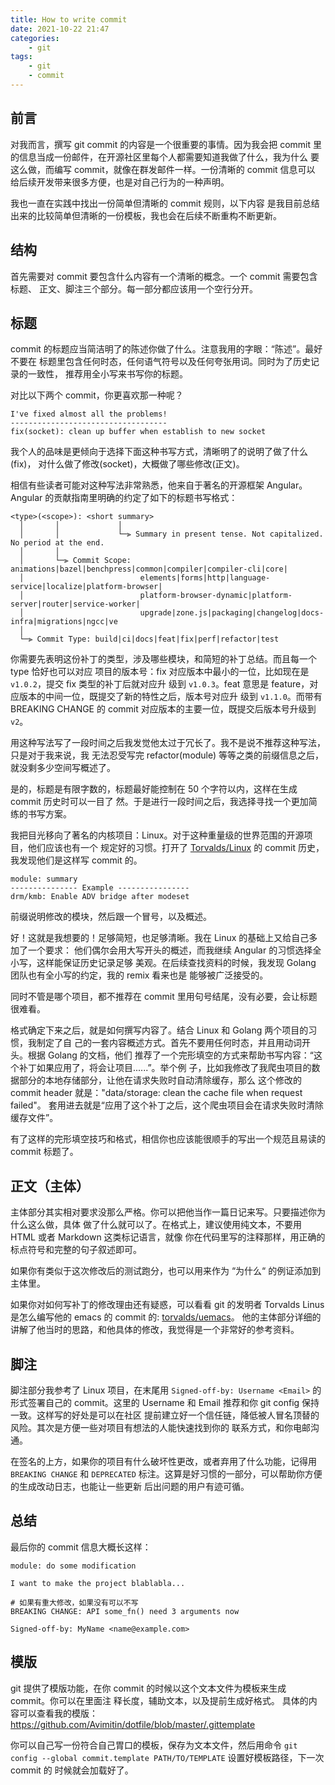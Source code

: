 ```yaml
---
title: How to write commit
date: 2021-10-22 21:47
categories:
	- git
tags:
	- git
	- commit
---
```

## 前言

对我而言，撰写 git commit 的内容是一个很重要的事情。因为我会把 commit
里的信息当成一份邮件，在开源社区里每个人都需要知道我做了什么，我为什么
要这么做，而编写 commit，就像在群发邮件一样。一份清晰的 commit 信息可以
给后续开发带来很多方便，也是对自己行为的一种声明。

我也一直在实践中找出一份简单但清晰的 commit 规则，以下内容
是我目前总结出来的比较简单但清晰的一份模板，我也会在后续不断重构不断更新。

## 结构

首先需要对 commit 要包含什么内容有一个清晰的概念。一个 commit 需要包含标题、
正文、脚注三个部分。每一部分都应该用一个空行分开。

## 标题

commit 的标题应当简洁明了的陈述你做了什么。注意我用的字眼：“陈述”。最好不要在
标题里包含任何时态，任何语气符号以及任何夸张用词。同时为了历史记录的一致性，
推荐用全小写来书写你的标题。

对比以下两个 commit，你更喜欢那一种呢？

```text
I've fixed almost all the problems!
-----------------------------------
fix(socket): clean up buffer when establish to new socket
```

我个人的品味是更倾向于选择下面这种书写方式，清晰明了的说明了做了什么(fix)，
对什么做了修改(socket)，大概做了哪些修改(正文)。

相信有些读者可能对这种写法非常熟悉，他来自于著名的开源框架 Angular。
Angular 的贡献指南里明确的约定了如下的标题书写格式：

```text
<type>(<scope>): <short summary>
  │       │             │
  │       │             └─⫸ Summary in present tense. Not capitalized. No period at the end.
  │       │
  │       └─⫸ Commit Scope: animations|bazel|benchpress|common|compiler|compiler-cli|core|
  │                          elements|forms|http|language-service|localize|platform-browser|
  │                          platform-browser-dynamic|platform-server|router|service-worker|
  │                          upgrade|zone.js|packaging|changelog|docs-infra|migrations|ngcc|ve
  │
  └─⫸ Commit Type: build|ci|docs|feat|fix|perf|refactor|test
```

你需要先表明这份补丁的类型，涉及哪些模块，和简短的补丁总结。而且每一个 type 恰好也可以对应
项目的版本号：fix 对应版本中最小的一位，比如现在是 `v1.0.2`，提交 fix 类型的补丁后就对应升
级到 `v1.0.3`。feat 意思是 feature，对应版本的中间一位，既提交了新的特性之后，版本号对应升
级到 `v1.1.0`。而带有 BREAKING CHANGE 的 commit 对应版本的主要一位，既提交后版本号升级到
`v2`。

用这种写法写了一段时间之后我发觉他太过于冗长了。我不是说不推荐这种写法，只是对于我来说，我
无法忍受写完 refactor(module) 等等之类的前缀信息之后，就没剩多少空间写概述了。

是的，标题是有限字数的，标题最好能控制在 50 个字符以内，这样在生成 commit 历史时可以一目了
然。于是进行一段时间之后，我选择寻找一个更加简练的书写方案。

我把目光移向了著名的内核项目：Linux。对于这种重量级的世界范围的开源项目，他们应该也有一个
规定好的习惯。打开了 [Torvalds/Linux](https://github.com/torvalds/linux/commits/master) 的
commit 历史，我发现他们是这样写 commit 的。

```text
module: summary
--------------- Example ----------------
drm/kmb: Enable ADV bridge after modeset
```

前缀说明修改的模块，然后跟一个冒号，以及概述。

好！这就是我想要的！足够简短，也足够清晰。我在 Linux 的基础上又给自己多加了一个要求：
他们偶尔会用大写开头的概述，而我继续 Angular 的习惯选择全小写，这样能保证历史记录足够
美观。在后续查找资料的时候，我发现 Golang 团队也有全小写的约定，我的 remix 看来也是
能够被广泛接受的。

同时不管是哪个项目，都不推荐在 commit 里用句号结尾，没有必要，会让标题很难看。

格式确定下来之后，就是如何撰写内容了。结合 Linux 和 Golang 两个项目的习惯，我制定了自
己的一套内容概述方式。首先不要用任何时态，并且用动词开头。根据 Golang 的文档，他们
推荐了一个完形填空的方式来帮助书写内容：“这个补丁如果应用了，将会让项目......”。举个例
子，比如我修改了我爬虫项目的数据部分的本地存储部分，让他在请求失败时自动清除缓存，那么
这个修改的 commit header 就是："data/storage: clean the cache file when request failed"。
套用进去就是“应用了这个补丁之后，这个爬虫项目会在请求失败时清除缓存文件”。

有了这样的完形填空技巧和格式，相信你也应该能很顺手的写出一个规范且易读的 commit 标题了。

## 正文（主体）

主体部分其实相对要求没那么严格。你可以把他当作一篇日记来写。只要描述你为什么这么做，具体
做了什么就可以了。在格式上，建议使用纯文本，不要用 HTML 或者 Markdown 这类标记语言，就像
你在代码里写的注释那样，用正确的标点符号和完整的句子叙述即可。

如果你有类似于这次修改后的测试跑分，也可以用来作为 “为什么“ 的例证添加到主体里。

如果你对如何写补丁的修改理由还有疑惑，可以看看 git 的发明者 Torvalds Linus 是怎么编写他的
emacs 的 commit 的: [torvalds/uemacs](https://github.com/torvalds/uemacs/commits/master)。
他的主体部分详细的讲解了他当时的思路，和他具体的修改，我觉得是一个非常好的参考资料。

## 脚注

脚注部分我参考了 Linux 项目，在末尾用 `Signed-off-by: Username <Email>` 的形式签署自己的
commit。这里的 Username 和 Email 推荐和你 git config 保持一致。这样写的好处是可以在社区
提前建立好一个信任链，降低被人冒名顶替的风险。其次是方便一些对项目有想法的人能快速找到你的
联系方式，和你电邮沟通。

在签名的上方，如果你的项目有什么破坏性更改，或者弃用了什么功能，记得用 `BREAKING CHANGE`
和 `DEPRECATED` 标注。这算是好习惯的一部分，可以帮助你方便的生成改动日志，也能让一些更新
后出问题的用户有迹可循。

## 总结

最后你的 commit 信息大概长这样：

```text
module: do some modification

I want to make the project blablabla...

# 如果有重大修改，如果没有可以不写
BREAKING CHANGE: API some_fn() need 3 arguments now

Signed-off-by: MyName <name@example.com>
```

## 模版

git 提供了模版功能，在你 commit 的时候以这个文本文件为模板来生成 commit。你可以在里面注
释长度，辅助文本，以及提前生成好格式。
具体的内容可以查看我的模版：https://github.com/Avimitin/dotfile/blob/master/.gittemplate

你可以自己写一份符合自己胃口的模板，保存为文本文件，然后用命令
`git config --global commit.template PATH/TO/TEMPLATE` 设置好模板路径，下一次 commit 的
时候就会加载好了。
